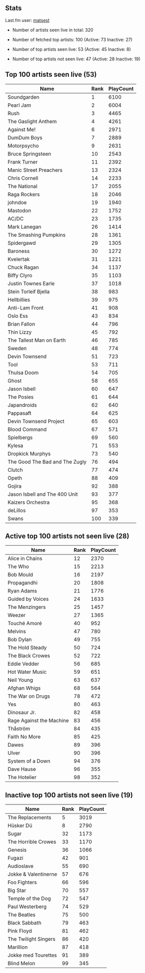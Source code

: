 ## Stats 


Last.fm user: [matsest](https://www.last.fm/user/matsest)

- Number of artists seen live in total: 320

- Number of fetched top artists: 100 (Active: 73 Inactive: 27)

- Number of top artists seen live: 53 (Active: 45 Inactive: 8)

- Number of top artists not seen live: 47 (Active: 28 Inactive: 19)

## Top 100 artists seen live (53)

Name                           | Rank | PlayCount
------------------------------ | ---- | ---------
Soundgarden                    | 1    | 6100     
Pearl Jam                      | 2    | 6004     
Rush                           | 3    | 4465     
The Gaslight Anthem            | 4    | 4261     
Against Me!                    | 6    | 2971     
DumDum Boys                    | 7    | 2889     
Motorpsycho                    | 9    | 2631     
Bruce Springsteen              | 10   | 2543     
Frank Turner                   | 11   | 2392     
Manic Street Preachers         | 13   | 2324     
Chris Cornell                  | 14   | 2233     
The National                   | 17   | 2055     
Raga Rockers                   | 18   | 2046     
johndoe                        | 19   | 1940     
Mastodon                       | 22   | 1752     
AC/DC                          | 23   | 1735     
Mark Lanegan                   | 26   | 1414     
The Smashing Pumpkins          | 28   | 1361     
Spidergawd                     | 29   | 1305     
Baroness                       | 30   | 1272     
Kvelertak                      | 31   | 1221     
Chuck Ragan                    | 34   | 1137     
Biffy Clyro                    | 35   | 1103     
Justin Townes Earle            | 37   | 1018     
Stein Torleif Bjella           | 38   | 983      
Hellbillies                    | 39   | 975      
Anti-Lam Front                 | 41   | 908      
Oslo Ess                       | 43   | 834      
Brian Fallon                   | 44   | 796      
Thin Lizzy                     | 45   | 792      
The Tallest Man on Earth       | 46   | 785      
Sweden                         | 48   | 774      
Devin Townsend                 | 51   | 723      
Tool                           | 53   | 711      
Thulsa Doom                    | 54   | 705      
Ghost                          | 58   | 655      
Jason Isbell                   | 60   | 647      
The Posies                     | 61   | 644      
Japandroids                    | 62   | 640      
Pappasaft                      | 64   | 625      
Devin Townsend Project         | 65   | 603      
Blood Command                  | 67   | 571      
Spielbergs                     | 69   | 560      
Kylesa                         | 71   | 553      
Dropkick Murphys               | 73   | 540      
The Good The Bad and The Zugly | 76   | 494      
Clutch                         | 77   | 474      
Opeth                          | 88   | 409      
Gojira                         | 92   | 388      
Jason Isbell and The 400 Unit  | 93   | 377      
Kaizers Orchestra              | 95   | 368      
deLillos                       | 97   | 353      
Swans                          | 100  | 339      

## Active top 100 artists not seen live (28)

Name                     | Rank | PlayCount
------------------------ | ---- | ---------
Alice in Chains          | 12   | 2370     
The Who                  | 15   | 2213     
Bob Mould                | 16   | 2197     
Propagandhi              | 20   | 1808     
Ryan Adams               | 21   | 1776     
Guided by Voices         | 24   | 1633     
The Menzingers           | 25   | 1457     
Weezer                   | 27   | 1365     
Touché Amoré             | 40   | 952      
Melvins                  | 47   | 780      
Bob Dylan                | 49   | 755      
The Hold Steady          | 50   | 724      
The Black Crowes         | 52   | 722      
Eddie Vedder             | 56   | 685      
Hot Water Music          | 59   | 651      
Neil Young               | 63   | 637      
Afghan Whigs             | 68   | 564      
The War on Drugs         | 78   | 472      
Yes                      | 80   | 463      
Dinosaur Jr.             | 82   | 458      
Rage Against the Machine | 83   | 456      
Thåström                 | 84   | 435      
Faith No More            | 85   | 425      
Dawes                    | 89   | 396      
Ulver                    | 90   | 396      
System of a Down         | 94   | 376      
Dave Hause               | 96   | 355      
The Hotelier             | 98   | 352      

## Inactive top 100 artists not seen live (19)

Name                 | Rank | PlayCount
-------------------- | ---- | ---------
The Replacements     | 5    | 3019     
Hüsker Dü            | 8    | 2790     
Sugar                | 32   | 1173     
The Horrible Crowes  | 33   | 1170     
Genesis              | 36   | 1066     
Fugazi               | 42   | 901      
Audioslave           | 55   | 690      
Jokke & Valentinerne | 57   | 676      
Foo Fighters         | 66   | 596      
Big Star             | 70   | 557      
Temple of the Dog    | 72   | 547      
Paul Westerberg      | 74   | 529      
The Beatles          | 75   | 500      
Black Sabbath        | 79   | 463      
Pink Floyd           | 81   | 462      
The Twilight Singers | 86   | 420      
Marillion            | 87   | 418      
Jokke med Tourettes  | 91   | 389      
Blind Melon          | 99   | 345      
